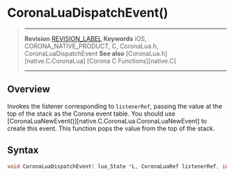 # CoronaLuaDispatchEvent()

> --------------------- ------------------------------------------------------------------------------------------
> __Revision__			[REVISION_LABEL](REVISION_URL)
> __Keywords__			iOS, CORONA_NATIVE_PRODUCT, C, CoronaLua.h, CoronaLuaDispatchEvent
> __See also__			[CoronaLua.h][native.C.CoronaLua]
>						[Corona C Functions][native.C]
> --------------------- ------------------------------------------------------------------------------------------


## Overview

Invokes the listener corresponding to `listenerRef`, passing the value at the top of the stack as the Corona event table. You should use [CoronaLuaNewEvent()][native.C.CoronaLua.CoronaLuaNewEvent] to create this event. This function pops the value from the top of the stack.


## Syntax

``````c
void CoronaLuaDispatchEvent( lua_State *L, CoronaLuaRef listenerRef, int nresults )
``````
